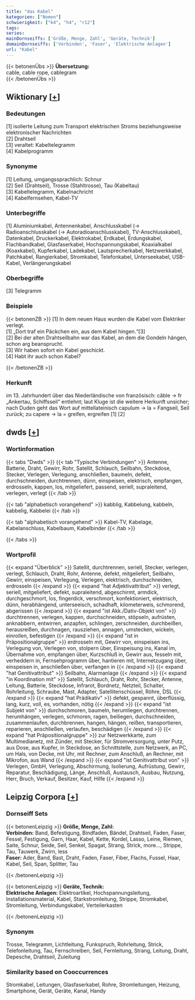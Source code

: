 ```yaml
---
title: "das Kabel"
kategorien: ["Nomen"]
schwierigkeit: ["k4", "h4", "r12"]
tags:
series:
mainDornseiffs: ['Größe, Menge, Zahl', 'Geräte, Technik']
domainDornseiffs: ['Verbinden', 'Faser', 'Elektrische Anlagen']
url: "Kabel"
---
```


{{< betonenÜbs >}}
**Übersetzung:**  
cable, cable rope, cablegram  
{{< /betonenÜbs >}}

## Wiktionary [[+](https://de.wiktionary.org/wiki/Kabel)]

### Bedeutungen
[1] isolierte Leitung zum Transport elektrischen Stroms beziehungsweise elektronischer Nachrichten  
[2] Drahtseil  
[3] veraltet: Kabeltelegramm  
[4] Kabelprogramm  

### Synonyme
[1] Leitung, umgangssprachlich: Schnur  
[2] Seil (Drahtseil), Trosse (Stahltrosse), Tau (Kabeltau)  
[3] Kabeltelegramm, Kabelnachricht  
[4] Kabelfernsehen, Kabel-TV  

### Unterbegriffe
[1] Aluminiumkabel, Antennenkabel, Anschlusskabel (→ Radioanschlusskabel (→ Autoradioanschlusskabel), TV-Anschlusskabel), Datenkabel, Druckerkabel, Elektrokabel, Erdkabel, Erdungskabel, Flachbandkabel, Glasfaserkabel, Hochspannungskabel, Koaxialkabel (Koaxkabel),  Kupferkabel, Ladekabel, Lautsprecherkabel, Netzwerkkabel, Patchkabel, Rangierkabel, Stromkabel, Telefonkabel, Unterseekabel, USB-Kabel, Verlängerungskabel  

### Oberbegriffe
[3] Telegramm  

### Beispiele
{{< betonenZB >}}
[1] In dem neuen Haus wurden die Kabel vom Elektriker verlegt.  
[1] „Dort traf ein Päckchen ein, aus dem Kabel hingen.“[3]  
[2] Bei der alten Drahtseilbahn war das Kabel, an dem die Gondeln hängen, schon arg beansprucht.  
[3] Wir haben sofort ein Kabel geschickt.  
[4] Habt ihr auch schon Kabel?  

{{< /betonenZB >}}
### Herkunft
im 13. Jahrhundert über das Niederländische von französisch: câble → fr „Ankertau, Schiffsseil“ entlehnt; laut Kluge ist die weitere Herkunft unsicher; nach Duden geht das Wort auf mittellateinisch capulum → la = Fangseil, Seil zurück; zu capere → la = greifen, ergreifen [1] [2]  



## dwds [[+](https://www.dwds.de/wb/Kabel)]

### Wortinformation
{{< tabs "Dwds" >}}
{{< tab "Typische Verbindungen" >}}
Antenne, Batterie, Draht, Gewirr, Rohr, Satellit, Schlauch, Seilbahn, Steckdose, Stecker, Verlegen, Verlegung, anschließen, baumeln, defekt, durchschneiden, durchtrennen, dünn, einspeisen, elektrisch, empfangen, erdrosseln, kappen, los, mitgeliefert, passend, seriell, supraleitend, verlegen, verlegt
{{< /tab >}}

{{< tab "alphabetisch vorangehend" >}}
kabblig, Kabbelung, kabbeln, kabbelig, Kabbelei
{{< /tab >}}

{{< tab "alphabetisch vorangehend" >}}
Kabel-TV, Kabelage, Kabelanschluss, Kabelbaum, Kabelbinder
{{< /tab >}}

{{< /tabs >}}

### Wortprofil
{{< expand "Überblick" >}} Satellit, durchtrennen, seriell, Stecker, verlegen, verlegt, Schlauch, Draht, Rohr, Antenne, defekt, mitgeliefert, Seilbahn, Gewirr, einspeisen, Verlegung, Verlegen, elektrisch, durchschneiden, erdrosseln {{< /expand >}}
{{< expand "hat Adjektivattribut" >}} verlegt, seriell, mitgeliefert, defekt, supraleitend, abgeschirmt, armdick, durchgeschmort, los, fingerdick, verschmort, konfektioniert, elektrisch, dünn, herabhängend, unterseeisch, schadhaft, kilometerweis, schmorend, abgerissen {{< /expand >}}
{{< expand "ist Akk./Dativ-Objekt von" >}} durchtrennen, verlegen, kappen, durchschneiden, stöpseln, aufrüsten, anknabbern, entwirren, anzapfen, schlingen, zerschneiden, durchbeißen, herausreißen, durchnagen, rausziehen, annagen, umstecken, wickeln, einrollen, befestigen {{< /expand >}}
{{< expand "ist in Präpositionalgruppe" >}} erdrosseln mit, Gewirr von, einspeisen ins, Verlegung von, Verlegen von, stolpern über, Einspeisung ins, Kanal im, Übernahme von, empfangen über, Kurzschluß in, Gewirr aus, fesseln mit, verheddern in, Fernsehprogramm über, hantieren mit, Internetzugang über, einspeisen in, anschließen über, verfangen in {{< /expand >}}
{{< expand "hat Genitivattribut" >}} Seilbahn, Alarmanlage {{< /expand >}}
{{< expand "in Koordination mit" >}} Satellit, Schlauch, Draht, Rohr, Stecker, Antenne, Leitung, Batterie, Steckdose, Infrarot, Bordnetz, Netzteil, Schalter, Rohrleitung, Schraube, Mast, Adapter, Satellitenschüssel, Röhre, DSL {{< /expand >}}
{{< expand "hat Prädikativ" >}} defekt, gespannt, überflüssig, lang, kurz, voll, es, vorhanden, nötig {{< /expand >}}
{{< expand "ist Subjekt von" >}} durchschmoren, baumeln, herumliegen, durchtrennen, herumhängen, verlegen, schmoren, ragen, beiliegen, durchschneiden, zusammenlaufen, durchbrennen, hangen, hängen, reißen, transportieren, reparieren, anschließen, verlaufen, beschädigen {{< /expand >}}
{{< expand "hat Präpositionalgruppe" >}} zur Netzwerkkarte, zum Multimedianetz, mit Zünder, mit Stecker, für Stromversorgung, unter Putz, aus Dose, aus Kupfer, in Steckdose, an Schnittstelle, zum Netzwerk, an PC, um Hals, von Decke, mit Uhr, mit Rechner, zum Anschluß, an Rechner, mit Mikrofon, aus Wand {{< /expand >}}
{{< expand "ist Genitivattribut von" >}} Verlegen, GmbH, Verlegung, Abschirmung, Isolierung, Aufrüstung, Gewirr, Reparatur, Beschädigung, Länge, Anschluß, Austausch, Ausbau, Nutzung, Herr, Bruch, Verkauf, Besitzer, Kauf, Hilfe {{< /expand >}}

## Leipzig Corpora [[+](https://corpora.uni-leipzig.de/en/res?word=Kabel&corpusId=deu_newscrawl-public_2018)]

### Dornseiff Sets
{{< betonenLeipzig >}}
**Größe, Menge, Zahl:**  
**Verbinden:** Band, Befestigung, Bindfaden, Bändel, Drahtseil, Faden, Faser, Fessel, Festigung, Garn, Haar, Kabel, Kette, Kordel, Lasso, Leine, Riemen, Saite, Schnur, Seide, Seil, Senkel, Spagat, Strang, Strick, more..., Strippe, Tau, Tauwerk, Zwirn, less  
**Faser:** Ader, Band, Bast, Draht, Faden, Faser, Fiber, Flachs, Fussel, Haar, Kabel, Seil, Span, Splitter, Tau  

{{< /betonenLeipzig >}}


{{< betonenLeipzig >}}
**Geräte, Technik:**  
**Elektrische Anlagen:** Elektroartikel, Hochspannungsleitung, Installationsmaterial, Kabel, Starkstromleitung, Strippe, Stromkabel, Stromleitung, Verbindungskabel, Verteilerkasten  

{{< /betonenLeipzig >}}

### Synonym
Trosse, Telegramm, Lichtleitung, Funkspruch, Rohrleitung, Strick, Telefonleitung, Tau, Fernschreiben, Seil, Fernleitung, Strang, Leitung, Draht, Depesche, Drahtseil, Zuleitung


### Similarity based on Cooccurrences
Stromkabel, Leitungen, Glasfaserkabel, Rohre, Stromleitungen, Heizung, Smartphone, Gerät, Geräte, Kanal, Handy

